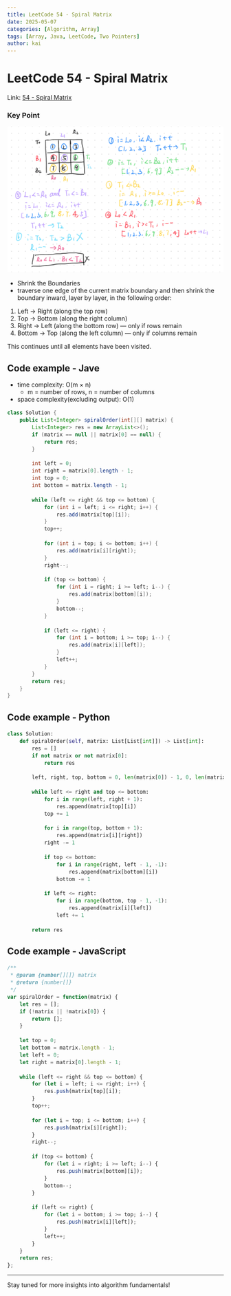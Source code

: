 ```yaml
---
title: LeetCode 54 - Spiral Matrix
date: 2025-05-07
categories: [Algorithm, Array]
tags: [Array, Java, LeetCode, Two Pointers]
author: kai
---
```


# LeetCode 54 - Spiral Matrix

Link: [54 - Spiral Matrix](https://leetcode.com/problems/spiral-matrix/description)


### Key Point
![Spiral Matrix](/assets/img/posts/Algorithm/Array/LC54.png)

- Shrink the Boundaries
- traverse one edge of the current matrix boundary and then shrink the boundary inward, layer by layer, in the following order:
1.	Left → Right (along the top row)
2.	Top → Bottom (along the right column)
3.	Right → Left (along the bottom row) — only if rows remain
4.	Bottom → Top (along the left column) — only if columns remain

This continues until all elements have been visited.


## Code example - Jave
- time complexity: O(m × n)
    - m = number of rows, n = number of columns
- space complexity(excluding output): O(1)

```java
class Solution {
    public List<Integer> spiralOrder(int[][] matrix) {
        List<Integer> res = new ArrayList<>();
        if (matrix == null || matrix[0] == null) {
            return res;
        }

        int left = 0;
        int right = matrix[0].length - 1;
        int top = 0;
        int bottom = matrix.length - 1;

        while (left <= right && top <= bottom) {
            for (int i = left; i <= right; i++) {
                res.add(matrix[top][i]);
            }
            top++;

            for (int i = top; i <= bottom; i++) {
                res.add(matrix[i][right]);
            }
            right--;

            if (top <= bottom) {
                for (int i = right; i >= left; i--) {
                    res.add(matrix[bottom][i]);
                }
                bottom--;
            }

            if (left <= right) {
                for (int i = bottom; i >= top; i--) {
                    res.add(matrix[i][left]);
                }
                left++;
            }
        }
        return res;
    }
}
```


## Code example - Python

```python
class Solution:
    def spiralOrder(self, matrix: List[List[int]]) -> List[int]:
        res = []
        if not matrix or not matrix[0]:
            return res

        left, right, top, bottom = 0, len(matrix[0]) - 1, 0, len(matrix) - 1

        while left <= right and top <= bottom:
            for i in range(left, right + 1):
                res.append(matrix[top][i])
            top += 1

            for i in range(top, bottom + 1):
                res.append(matrix[i][right])
            right -= 1

            if top <= bottom:
                for i in range(right, left - 1, -1):
                    res.append(matrix[bottom][i])
                bottom -= 1
            
            if left <= right:
                for i in range(bottom, top - 1, -1):
                    res.append(matrix[i][left])
                left += 1

        return res
```

## Code example - JavaScript

```javascript
/**
 * @param {number[][]} matrix
 * @return {number[]}
 */
var spiralOrder = function(matrix) {
    let res = [];
    if (!matrix || !matrix[0]) {
        return [];
    }

    let top = 0;
    let bottom = matrix.length - 1;
    let left = 0;
    let right = matrix[0].length - 1;

    while (left <= right && top <= bottom) {
        for (let i = left; i <= right; i++) {
            res.push(matrix[top][i]);
        }
        top++;

        for (let i = top; i <= bottom; i++) {
            res.push(matrix[i][right]);
        }
        right--;

        if (top <= bottom) {
            for (let i = right; i >= left; i--) {
                res.push(matrix[bottom][i]);
            }
            bottom--;
        }

        if (left <= right) {
            for (let i = bottom; i >= top; i--) {
                res.push(matrix[i][left]);
            }
            left++;
        }
    }
    return res;
};
```








---

Stay tuned for more insights into algorithm fundamentals!